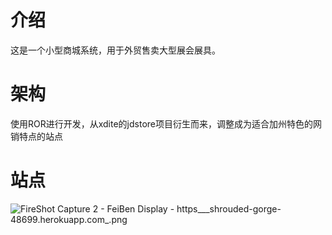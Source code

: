 # 介绍

这是一个小型商城系统，用于外贸售卖大型展会展具。

# 架构

使用ROR进行开发，从xdite的jdstore项目衍生而来，调整成为适合加州特色的网销特点的站点

# 站点

![FireShot Capture 2 - FeiBen Display - https___shrouded-gorge-48699.herokuapp.com_.png](https://ooo.0o0.ooo/2016/12/04/58443a170b4de.png)

